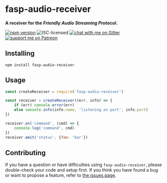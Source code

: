 # fasp-audio-receiver

**A receiver for the *Friendly Audio Streaming Protocol*.**

[![npm version](https://img.shields.io/npm/v/fasp-audio-receiver.svg)](https://www.npmjs.com/package/fasp-audio-receiver)
![ISC-licensed](https://img.shields.io/github/license/derhuerst/fasp-audio-receiver.svg)
[![chat with me on Gitter](https://img.shields.io/badge/chat%20with%20me-on%20gitter-512e92.svg)](https://gitter.im/derhuerst)
[![support me on Patreon](https://img.shields.io/badge/support%20me-on%20patreon-fa7664.svg)](https://patreon.com/derhuerst)


## Installing

```shell
npm install fasp-audio-receiver
```


## Usage

```js
const createReceiver = require('fasp-audio-receiver')

const receiver = createReceiver((err, info) => {
	if (err) console.error(err)
	else console.info(info.name, 'listening on port', info.port)
})

receiver.on('command', (cmd) => {
	console.log('command', cmd)
})
receiver.emit('status', {foo: 'bar'})
```


## Contributing

If you have a question or have difficulties using `fasp-audio-receiver`, please double-check your code and setup first. If you think you have found a bug or want to propose a feature, refer to [the issues page](https://github.com/derhuerst/fasp-audio-receiver/issues).
